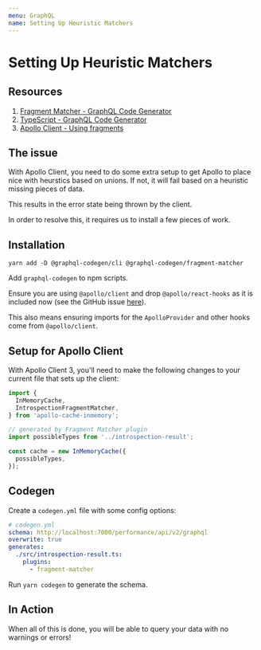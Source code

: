 ```yaml
---
menu: GraphQL
name: Setting Up Heuristic Matchers
---
```


# Setting Up Heuristic Matchers

## Resources

1. [Fragment Matcher - GraphQL Code Generator](https://graphql-code-generator.com/docs/plugins/fragment-matcher)
2. [TypeScript - GraphQL Code Generator](https://graphql-code-generator.com/docs/plugins/typescript)
3. [Apollo Client - Using fragments](https://www.apollographql.com/docs/react/data/fragments/)

## The issue

With Apollo Client, you need to do some extra setup to get Apollo to place nice with heurstics based on unions. If not, it will fail based on a heuristic missing pieces of data.

This results in the error state being thrown by the client.

In order to resolve this, it requires us to install a few pieces of work.

## Installation

```shell
yarn add -D @graphql-codegen/cli @graphql-codegen/fragment-matcher
```

Add `graphql-codegen` to npm scripts.

Ensure you are using `@apollo/client` and drop `@apollo/react-hooks` as it is included now (see the GitHub issue [here](https://github.com/apollographql/apollo-client/issues/5808)).

This also means ensuring imports for the `ApolloProvider` and other hooks come from `@apollo/client`.

## Setup for Apollo Client

With Apollo Client 3, you'll need to make the following changes to your current file that sets up the client:

```javascript
import {
  InMemoryCache,
  IntrospectionFragmentMatcher,
} from 'apollo-cache-inmemory';

// generated by Fragment Matcher plugin
import possibleTypes from '../introspection-result';

const cache = new InMemoryCache({
  possibleTypes,
});
```

## Codegen

Create a `codegen.yml` file with some config options:

```yml
# codegen.yml
schema: http://localhost:7000/performance/api/v2/graphql
overwrite: true
generates:
  ./src/introspection-result.ts:
    plugins:
      - fragment-matcher
```

Run `yarn codegen` to generate the schema.

## In Action

When all of this is done, you will be able to query your data with no warnings or errors!

